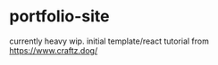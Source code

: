 # portfolio-site

currently heavy wip. initial template/react tutorial from https://www.craftz.dog/
